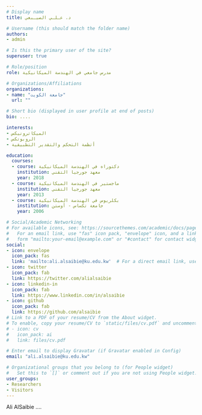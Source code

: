 ```yaml
---
# Display name
title: د. عـلـي الصيـبعي

# Username (this should match the folder name)
authors:
- admin

# Is this the primary user of the site?
superuser: true

# Role/position
role: مدرس جامعي في الهندسة الميكانيكية

# Organizations/Affiliations
organizations:
- name: "جامعة الكويت"
  url: ""

# Short bio (displayed in user profile at end of posts)
bio: ....

interests:
- الميكاترونيكس
- الروبوتكس
- أتظمة التحكم والتقدير التطبيقية

education:
  courses:
  - course: دكتوراه في الهندسة الميكانيكية
    institution: معهد جورجيا التقني
    year: 2018
  - course: ماجستير في الهندسة الميكانيكية
    institution: معهد جورجيا التقني
    year: 2013
  - course: بكلريوس في الهندسة الميكانيكية
    institution: جامعة تكساس - أوستن
    year: 2006

# Social/Academic Networking
# For available icons, see: https://sourcethemes.com/academic/docs/page-builder/#icons
#   For an email link, use "fas" icon pack, "envelope" icon, and a link in the
#   form "mailto:your-email@example.com" or "#contact" for contact widget.
social:
- icon: envelope
  icon_pack: fas
  link: 'mailto:ali.alsaibie@ku.edu.kw'  # For a direct email link, use "mailto:test@example.org".
- icon: twitter
  icon_pack: fab
  link: https://twitter.com/alialsaibie
- icon: linkedin-in
  icon_pack: fab
  link: https://www.linkedin.com/in/alsaibie
- icon: github
  icon_pack: fab
  link: https://github.com/alsaibie
# Link to a PDF of your resume/CV from the About widget.
# To enable, copy your resume/CV to `static/files/cv.pdf` and uncomment the lines below.
# - icon: cv
#   icon_pack: ai
#   link: files/cv.pdf

# Enter email to display Gravatar (if Gravatar enabled in Config)
email: "ali.alsaibie@ku.edu.kw"

# Organizational groups that you belong to (for People widget)
#   Set this to `[]` or comment out if you are not using People widget.
user_groups:
- Researchers
- Visitors
---
```


Ali AlSaibie ....
